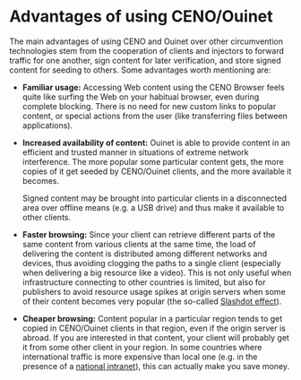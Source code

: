 # Advantages of using CENO/Ouinet

The main advantages of using CENO and Ouinet over other circumvention technologies stem from the cooperation of clients and injectors to forward traffic for one another, sign content for later verification, and store signed content for seeding to others.  Some advantages worth mentioning are:

  - **Familiar usage:** Accessing Web content using the CENO Browser feels quite like surfing the Web on your habitual browser, even during complete blocking.  There is no need for new custom links to popular content, or special actions from the user (like transferring files between applications).

  - **Increased availability of content:** Ouinet is able to provide content in an efficient and trusted manner in situations of extreme network interference.  The more popular some particular content gets, the more copies of it get seeded by CENO/Ouinet clients, and the more available it becomes.

    Signed content may be brought into particular clients in a disconnected area over offline means (e.g. a USB drive) and thus make it available to other clients.

  - **Faster browsing:** Since your client can retrieve different parts of the same content from various clients at the same time, the load of delivering the content is distributed among different networks and devices, thus avoiding clogging the paths to a single client (especially when delivering a big resource like a video).  This is not only useful when infrastructure connecting to other countries is limited, but also for publishers to avoid resource usage spikes at origin servers when some of their content becomes very popular (the so-called [Slashdot effect][]).

  - **Cheaper browsing:** Content popular in a particular region tends to get copied in CENO/Ouinet clients in that region, even if the origin server is abroad.  If you are interested in that content, your client will probably get it from some other client in your region.  In some countries where international traffic is more expensive than local one (e.g. in the presence of a [national intranet][]), this can actually make you save money.

[Slashdot effect]: https://en.wikipedia.org/wiki/Slashdot_effect
[National intranet]: https://en.wikipedia.org/wiki/National_intranet
